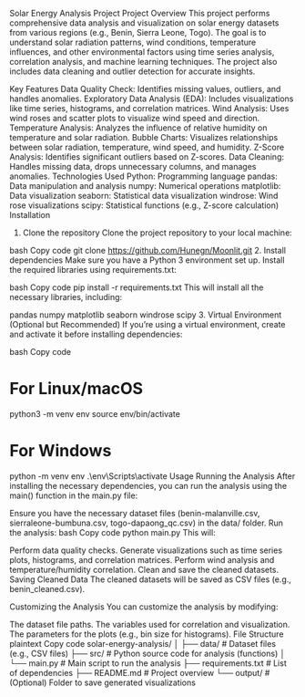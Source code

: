Solar Energy Analysis Project
Project Overview
This project performs comprehensive data analysis and visualization on solar energy datasets from various regions (e.g., Benin, Sierra Leone, Togo). The goal is to understand solar radiation patterns, wind conditions, temperature influences, and other environmental factors using time series analysis, correlation analysis, and machine learning techniques. The project also includes data cleaning and outlier detection for accurate insights.

Key Features
Data Quality Check: Identifies missing values, outliers, and handles anomalies.
Exploratory Data Analysis (EDA): Includes visualizations like time series, histograms, and correlation matrices.
Wind Analysis: Uses wind roses and scatter plots to visualize wind speed and direction.
Temperature Analysis: Analyzes the influence of relative humidity on temperature and solar radiation.
Bubble Charts: Visualizes relationships between solar radiation, temperature, wind speed, and humidity.
Z-Score Analysis: Identifies significant outliers based on Z-scores.
Data Cleaning: Handles missing data, drops unnecessary columns, and manages anomalies.
Technologies Used
Python: Programming language
pandas: Data manipulation and analysis
numpy: Numerical operations
matplotlib: Data visualization
seaborn: Statistical data visualization
windrose: Wind rose visualizations
scipy: Statistical functions (e.g., Z-score calculation)
Installation
1. Clone the repository
Clone the project repository to your local machine:

bash
Copy code
git clone https://github.com/Hunegn/Moonlit.git
2. Install dependencies
Make sure you have a Python 3 environment set up. Install the required libraries using requirements.txt:

bash
Copy code
pip install -r requirements.txt
This will install all the necessary libraries, including:

pandas
numpy
matplotlib
seaborn
windrose
scipy
3. Virtual Environment (Optional but Recommended)
If you’re using a virtual environment, create and activate it before installing dependencies:

bash
Copy code
# For Linux/macOS
python3 -m venv env
source env/bin/activate

# For Windows
python -m venv env
.\env\Scripts\activate
Usage
Running the Analysis
After installing the necessary dependencies, you can run the analysis using the main() function in the main.py file:

Ensure you have the necessary dataset files (benin-malanville.csv, sierraleone-bumbuna.csv, togo-dapaong_qc.csv) in the data/ folder.
Run the analysis:
bash
Copy code
python main.py
This will:

Perform data quality checks.
Generate visualizations such as time series plots, histograms, and correlation matrices.
Perform wind analysis and temperature/humidity correlation.
Clean and save the cleaned datasets.
Saving Cleaned Data
The cleaned datasets will be saved as CSV files (e.g., benin_cleaned.csv).

Customizing the Analysis
You can customize the analysis by modifying:

The dataset file paths.
The variables used for correlation and visualization.
The parameters for the plots (e.g., bin size for histograms).
File Structure
plaintext
Copy code
solar-energy-analysis/
│
├── data/                  # Dataset files (e.g., CSV files)
├── src/                   # Python source code for analysis (functions)
│   └── main.py            # Main script to run the analysis
├── requirements.txt       # List of dependencies
├── README.md              # Project overview
└── output/                # (Optional) Folder to save generated visualizations
